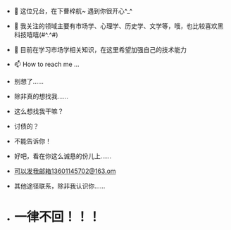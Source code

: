 - 👋 这位兄台，在下曹梓航~ 遇到你很开心^_^
- 👀 我关注的领域主要有市场学、心理学、历史学、文学等，哦，也比较喜欢黑科技嘻嘻(#^.^#)
- 🌱 目前在学习市场学相关知识，在这里希望加强自己的技术能力
- 📫 How to reach me ... 
- 别想了……
- 除非真的想找我……
- 这么想找我干嘛？
- 讨债的？
- 不能告诉你！

- 好吧，看在你这么诚恳的份儿上……
- 可以发我邮箱13601145702@163.om
- 其他途径联系，除非我认识你……
- # 一律**不回**！！！

<!---
CaoZihang/CaoZihang is a ✨ special ✨ repository because its `README.md` (this file) appears on your GitHub profile.
You can click the Preview link to take a look at your changes.
--->
